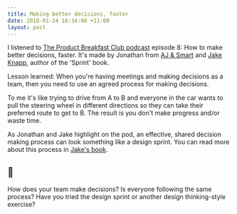 ```yaml
---
title: Making better decisions, faster
date: 2018-01-24 16:34:00 +11:00
layout: post
---
```


I listened to [The Product Breakfast Club podcast](https://www.productbreakfastclub.com) episode 8: How to make better decisions, faster. It's made by Jonathan from [AJ & Smart](https://ajsmart.com) and [Jake Knapp](https://jakeknapp.com), author of the 'Sprint' book.

Lesson learned: When you're having meetings and making decisions as a team, then you need to use an agreed process for making decisions.

To me it's like trying to drive from A to B and everyone in the car wants to pull the steering wheel in different directions so they can take their preferred route to get to B. The result is you don't make progress and/or waste time.

As Jonathan and Jake highlight on the pod, an effective, shared decision making process can look something like a design sprint. You can read more about this process in [Jake's book](https://www.thesprintbook.com).

## 🤔
How does your team make decisions? Is everyone following the same process? Have you tried the design sprint or another design thinking-style exercise?
